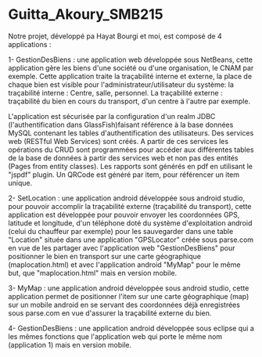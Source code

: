 # Guitta_Akoury_SMB215
Notre projet, développé pa Hayat Bourgi et moi, est composé de 4 applications : 

1- GestionDesBiens : une application web développée sous NetBeans, cette application gère les biens d'une société ou d'une organisation, le CNAM par exemple. 
Cette application traite la traçabilité interne et externe, la place de chaque bien est visible pour l'administrateur/utilisateur du système: la traçabilité interne : Centre, salle, personnel. La traçabilité externe : traçabilité du bien en cours du transport, d'un centre à l'autre par exemple.

L'application est sécurisée par la configuration d'un realm JDBC (l'authentification dans GlassFish)faisant référence à la base données MySQL contenant les tables d'authentification des utilisateurs. Des services web (RESTful Web Services) sont créés. A partir de ces services les opérations du CRUD sont programmées pour accéder aux différentes tables de la base de données à partir des services web et non pas des entités (Pages from entity classes). Les rapports sont générés en pdf en utilisant le "jspdf" plugin. Un QRCode est généré par item, pour référencer un item unique. 

2- SetLocation : une application android développée sous android studio, pour pouvoir accomplir la traçabilité externe (traçabilité du transport), cette application est développée pour pouvoir envoyer les coordonnées GPS, latitude et longitude, d'un téléphone doté du système d'exploitation android (celui du chauffeur par exemple) pour les sauvegarder dans une table "Location" située dans une application "GPSLocator" créée sous parse.com en vue de les partager avec l'application web "GestionDesBiens" pour positionner le bien en transport sur une carte géographique (maplocation.html) et avec l'application android "MyMap" pour le même but, que "maplocation.html" mais en version mobile. 

3- MyMap : une application android développée sous android studio, cette application permet de positionner l'item sur une carte géographique (map) sur un mobile android en se servant des coordonnées déjà enregistrées sous parse.com en vue d'assurer la traçabilité externe du bien.

4- GestionDesBiens : une application android  développée sous eclipse qui a les mêmes fonctions que l'application web qui porte le même nom (application 1) mais en version mobile.
